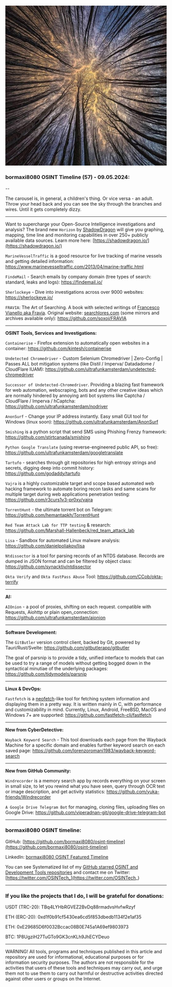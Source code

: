 ![alt text](img/57.jpg)

### bormaxi8080 OSINT Timeline (57) - 09.05.2024:

--

The carousel is, in general, a children's thing. Or vice versa - an adult. Throw your head back and you can see the sky through the branches and wires. Until it gets completely dizzy.

----

Want to supercharge your Open-Source Intelligence investigations and analysis? The brand new ```Horizon``` by [ShadowDragon](https://www.linkedin.com/company/shadowdragon/) will give you graphing, mapping, time line and monitoring capabilities in over 250+ publicly available data sources. Learn more here: [https://shadowdragon.io/](https://shadowdragon.io/)

```MarineVesselTraffic``` is a good resource for live tracking of marine vessels and getting detailed information: https://www.marinevesseltraffic.com/2013/04/marine-traffic.html

```FindeMail``` - Search emails by company domain (tree types of search: standard, leaks and logs): https://findemail.io/

```Sherlockeye``` - Dive into investigations across over 9000 websites: https://sherlockeye.io/

```FRAVIA```: The Art of Searching. A book with selected writings of [Francesco Vianello aka Fravia](https://en.wikipedia.org/wiki/Fravia). Original website: [searchlores.com](https://web.archive.org/web/20191022173743/http://search.lores.eu/indexo.htm) (some mirrors and archives available only): https://github.com/soxoj/FRAVIA

----

**OSINT Tools, Services and Investigations:**

```Containerise``` - Firefox extension to automatically open websites in a container: https://github.com/kintesh/containerise

```Undetected Chromedriver``` - Custom Selenium Chromedriver | Zero-Config | Passes ALL bot mitigation systems (like Distil / Imperva/ Datadadome / CloudFlare IUAM): https://github.com/ultrafunkamsterdam/undetected-chromedriver

```Successor of Undetected-Chromedriver```. Providing a blazing fast framework for web automation, webscraping, bots and any other creative ideas which are normally hindered by annoying anti bot systems like Captcha / CloudFlare / Imperva / hCaptcha: https://github.com/ultrafunkamsterdam/nodriver

```AnonSurf``` - Change your IP address instantly. Easy small GUI tool for Windows (linux soon): https://github.com/ultrafunkamsterdam/AnonSurf

```Smishing``` is a python script that send SMS using Phishing Frenzy framework: https://github.com/stirtcanada/smishing

```Python Google Translate``` (using reverse-engineered public API, so free): https://github.com/ultrafunkamsterdam/googletranslate

```Tartufo``` - searches through git repositories for high entropy strings and secrets, digging deep into commit history: https://github.com/godaddy/tartufo

```Vajra``` is a highly customizable target and scope based automated web hacking framework to automate boring recon tasks and same scans for multiple target during web applications penetration testing: https://github.com/r3curs1v3-pr0xy/vajra

```TorrentHunt``` - the ultimate torrent bot on Telegram: https://github.com/hemantapkh/TorrentHunt

```Red Team Attack Lab for TTP testing``` & research: https://github.com/Marshall-Hallenbeck/red_team_attack_lab

```Lisa``` - Sandbox for automated Linux malware analysis: https://github.com/danielpoliakov/lisa

```Ntdissector``` is a tool for parsing records of an NTDS database. Records are dumped in JSON format and can be filtered by object class: https://github.com/synacktiv/ntdissector

```Okta Verify``` and ```Okta FastPass Abuse``` Tool: https://github.com/CCob/okta-terrify

----

**AI:**

```AIOnion``` - a pool of proxies, shifting on each request. compatible with Requests, Aiohttp or plain open_connection: https://github.com/ultrafunkamsterdam/aionion

---

**Software Development:**

The ```GitButler``` version control client, backed by Git, powered by Tauri/Rust/Svelte: https://github.com/gitbutlerapp/gitbutler

The goal of parsnip is to provide a tidy, unified interface to models that can be used to try a range of models without getting bogged down in the syntactical minutiae of the underlying packages: https://github.com/tidymodels/parsnip

----

**Linux & DevOps:**

```Fastfetch``` is a [neofetch](https://github.com/dylanaraps/neofetch)-like tool for fetching system information and displaying them in a pretty way. It is written mainly in C, with performance and customizability in mind. Currently, Linux, Android, FreeBSD, MacOS and Windows 7+ are supported: https://github.com/fastfetch-cli/fastfetch

----

**New from CyberDetective:**

```Wayback Keyword Search``` - This tool downloads each page from the Wayback Machine for a specific domain and enables further keyword search on each saved page: https://github.com/lorenzoromani1983/wayback-keyword-search

----

**New from GitHub Community:**

```Windrecorder``` is a memory search app by records everything on your screen in small size, to let you rewind what you have seen, query through OCR text or image description, and get activity statistics: https://github.com/yuka-friends/Windrecorder

```A Google Drive Telegram Bot``` for managing, cloning files, uploading files on Google Drive: https://github.com/viperadnan-git/google-drive-telegram-bot

----
### bormaxi8080 OSINT timeline:

GitHub: [https://github.com/bormaxi8080/osint-timeline](https://github.com/bormaxi8080/osint-timeline)

LinkedIn: [bormaxi8080 OSINT Featured Timeline](https://www.linkedin.com/in/osintech/details/featured/)

You can see Systematized list of my [GitHub starred OSINT and Development Tools repositories](https://github.com/bormaxi8080/github-starred-repos-builder/blob/main/starred_repos.md)
and contact me on Twitter: [https://twitter.com/OSINTech_](https://twitter.com/OSINTech_)

----
### If you like the projects that I do, I will be grateful for donations:

USDT (TRC-20): TBq4LYHbRGVEZ2BvDq88rmadvsHvfwRzyf

ETH (ERC-20): 0xd1f0b91cf5430ea6cd5f853dbedb1134f2e1af35

ETH: 0xE29685D6f0032Bccac08B0E745a1A69ef9803973

BTC: 1P8UgziH27TuGTo9GK3cnKLh9JhECYDeuo

----

WARNING! All tools, programs and techniques published in this article and repository are used for informational, educational purposes or for information security purposes. The authors are not responsible for the activities that users of these tools and techniques may carry out, and urge them not to use them to carry out harmful or destructive activities directed against other users or groups on the Internet.